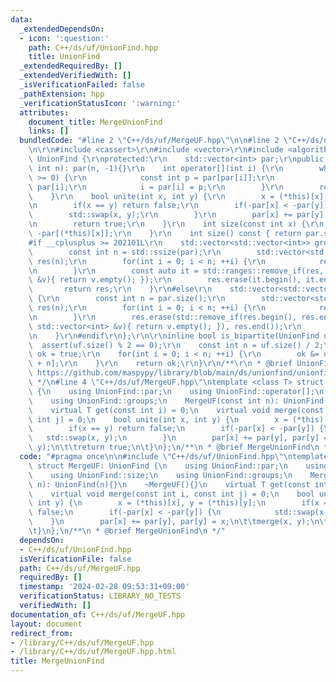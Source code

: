 ```yaml
---
data:
  _extendedDependsOn:
  - icon: ':question:'
    path: C++/ds/uf/UnionFind.hpp
    title: UnionFind
  _extendedRequiredBy: []
  _extendedVerifiedWith: []
  _isVerificationFailed: false
  _pathExtension: hpp
  _verificationStatusIcon: ':warning:'
  attributes:
    document_title: MergeUnionFind
    links: []
  bundledCode: "#line 2 \"C++/ds/uf/MergeUF.hpp\"\n\n#line 2 \"C++/ds/uf/UnionFind.hpp\"\
    \n\r\n#include <cassert>\r\n#include <vector>\r\n#include <algorithm>\r\nstruct\
    \ UnionFind {\r\nprotected:\r\n    std::vector<int> par;\r\npublic:\r\n    UnionFind(const\
    \ int n): par(n, -1){}\r\n    int operator[](int i) {\r\n        while(par[i]\
    \ >= 0) {\r\n            const int p = par[par[i]];\r\n            if(p < 0) return\
    \ par[i];\r\n            i = par[i] = p;\r\n        }\r\n        return i;\r\n\
    \    }\r\n    bool unite(int x, int y) {\r\n        x = (*this)[x], y = (*this)[y];\r\
    \n        if(x == y) return false;\r\n        if(-par[x] < -par[y]) {\r\n    \
    \        std::swap(x, y);\r\n        }\r\n        par[x] += par[y], par[y] = x;\r\
    \n        return true;\r\n    }\r\n    int size(const int x) {\r\n        return\
    \ -par[(*this)[x]];\r\n    }\r\n    int size() const { return par.size(); }\r\n\
    #if __cplusplus >= 202101L\r\n    std::vector<std::vector<int>> groups() {\r\n\
    \        const int n = std::ssize(par);\r\n        std::vector<std::vector<int>>\
    \ res(n);\r\n        for(int i = 0; i < n; ++i) {\r\n            res[(*this)[i]].emplace_back(i);\r\
    \n        }\r\n        const auto it = std::ranges::remove_if(res, [&](const std::vector<int>\
    \ &v){ return v.empty(); });\r\n        res.erase(it.begin(), it.end());\r\n \
    \       return res;\r\n    }\r\n#else\r\n    std::vector<std::vector<int>> groups()\
    \ {\r\n        const int n = par.size();\r\n        std::vector<std::vector<int>>\
    \ res(n);\r\n        for(int i = 0; i < n; ++i) {\r\n            res[(*this)[i]].emplace_back(i);\r\
    \n        }\r\n        res.erase(std::remove_if(res.begin(), res.end(), [&](const\
    \ std::vector<int> &v){ return v.empty(); }), res.end());\r\n        return res;\r\
    \n    }\r\n#endif\r\n};\r\n\r\ninline bool is_bipartite(UnionFind uf) {\r\n  \
    \  assert(uf.size() % 2 == 0);\r\n    const int n = uf.size() / 2;\r\n    bool\
    \ ok = true;\r\n    for(int i = 0; i < n; ++i) {\r\n        ok &= uf[i] != uf[i\
    \ + n];\r\n    }\r\n    return ok;\r\n}\r\n/**\r\n * @brief UnionFind\r\n * @see\
    \ https://github.com/maspypy/library/blob/main/ds/unionfind/unionfind.hpp\r\n\
    \ */\n#line 4 \"C++/ds/uf/MergeUF.hpp\"\ntemplate <class T> struct MergeUF: UnionFind\
    \ {\n    using UnionFind::par;\n    using UnionFind::operator[];\n    using UnionFind::size;\n\
    \    using UnionFind::groups;\n    MergeUF(const int n): UnionFind(n){}\n    ~MergeUF(){}\n\
    \    virtual T get(const int i) = 0;\n    virtual void merge(const int i, const\
    \ int j) = 0;\n    bool unite(int x, int y) {\n        x = (*this)[x], y = (*this)[y];\n\
    \        if(x == y) return false;\n        if(-par[x] < -par[y]) {\n         \
    \   std::swap(x, y);\n        }\n        par[x] += par[y], par[y] = x;\n\t\tmerge(x,\
    \ y);\n\t\treturn true;\n\t}\n};\n/**\n * @brief MergeUnionFind\n */\n"
  code: "#pragma once\n\n#include \"C++/ds/uf/UnionFind.hpp\"\ntemplate <class T>\
    \ struct MergeUF: UnionFind {\n    using UnionFind::par;\n    using UnionFind::operator[];\n\
    \    using UnionFind::size;\n    using UnionFind::groups;\n    MergeUF(const int\
    \ n): UnionFind(n){}\n    ~MergeUF(){}\n    virtual T get(const int i) = 0;\n\
    \    virtual void merge(const int i, const int j) = 0;\n    bool unite(int x,\
    \ int y) {\n        x = (*this)[x], y = (*this)[y];\n        if(x == y) return\
    \ false;\n        if(-par[x] < -par[y]) {\n            std::swap(x, y);\n    \
    \    }\n        par[x] += par[y], par[y] = x;\n\t\tmerge(x, y);\n\t\treturn true;\n\
    \t}\n};\n/**\n * @brief MergeUnionFind\n */"
  dependsOn:
  - C++/ds/uf/UnionFind.hpp
  isVerificationFile: false
  path: C++/ds/uf/MergeUF.hpp
  requiredBy: []
  timestamp: '2024-02-28 09:53:31+09:00'
  verificationStatus: LIBRARY_NO_TESTS
  verifiedWith: []
documentation_of: C++/ds/uf/MergeUF.hpp
layout: document
redirect_from:
- /library/C++/ds/uf/MergeUF.hpp
- /library/C++/ds/uf/MergeUF.hpp.html
title: MergeUnionFind
---
```

